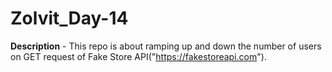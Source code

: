 # Zolvit_Day-14

**Description** -  This repo is about ramping up and down the number of users on GET request of Fake Store API("https://fakestoreapi.com").